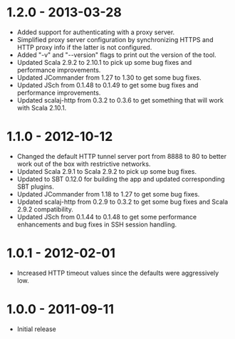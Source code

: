 # 1.2.0 - 2013-03-28

  * Added support for authenticating with a proxy server.
  * Simplified proxy server configuration by synchronizing HTTPS and HTTP proxy info if the latter is not configured.
  * Added "-v" and "--version" flags to print out the version of the tool.
  * Updated Scala 2.9.2 to 2.10.1 to pick up some bug fixes and performance improvements.
  * Updated JCommander from 1.27 to 1.30 to get some bug fixes.
  * Updated JSch from 0.1.48 to 0.1.49 to get some bug fixes and performance improvements.
  * Updated scalaj-http from 0.3.2 to 0.3.6 to get something that will work with Scala 2.10.1.

# 1.1.0 - 2012-10-12

  * Changed the default HTTP tunnel server port from 8888 to 80 to better work out of the box with restrictive networks.
  * Updated Scala 2.9.1 to Scala 2.9.2 to pick up some bug fixes.
  * Updated to SBT 0.12.0 for building the app and updated corresponding SBT plugins.
  * Updated JCommander from 1.18 to 1.27 to get some bug fixes.
  * Updated scalaj-http from 0.2.9 to 0.3.2 to get some bug fixes and Scala 2.9.2 compatibility.
  * Updated JSch from 0.1.44 to 0.1.48 to get some performance enhancements and bug fixes in SSH session handling.

# 1.0.1 - 2012-02-01

  * Increased HTTP timeout values since the defaults were aggressively low.

# 1.0.0 - 2011-09-11

  * Initial release